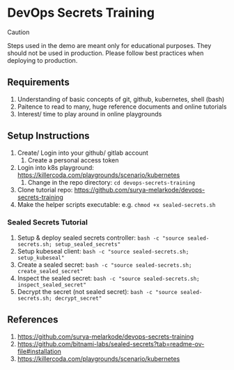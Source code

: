 # DevOps Secrets Training

> [!CAUTION]
> Steps used in the demo are meant only for educational purposes.
> They should not be used in production. Please follow best practices when deploying to production.

## Requirements

1. Understanding of basic concepts of git, github, kubernetes, shell (bash)
1. Paitence to read to many, huge reference documents and online tutorials
1. Interest/ time to play around in online playgrounds

## Setup Instructions

1. Create/ Login into your github/ gitlab account
    1. Create a personal access token 
1. Login into k8s playground: https://killercoda.com/playgrounds/scenario/kubernetes
    1. Change in the repo directory: `cd devops-secrets-training`
1. Clone tutorial repo: https://github.com/surya-melarkode/devops-secrets-training
1. Make the helper scripts executable: e.g. `chmod +x sealed-secrets.sh`
### Sealed Secrets Tutorial

1. Setup & deploy sealed secrets controller: `bash -c "source sealed-secrets.sh; setup_sealed_secrets"`
1. Setup kubeseal client: `bash -c "source sealed-secrets.sh; setup_kubeseal"`
1. Create a sealed secret: `bash -c "source sealed-secrets.sh; create_sealed_secret"`
1. Inspect the sealed secret: `bash -c "source sealed-secrets.sh; inspect_sealed_secret"`
1. Decrypt the secret (not sealed secret): `bash -c "source sealed-secrets.sh; decrypt_secret"`

## References

1. https://github.com/surya-melarkode/devops-secrets-training
1. https://github.com/bitnami-labs/sealed-secrets?tab=readme-ov-file#installation
1. https://killercoda.com/playgrounds/scenario/kubernetes